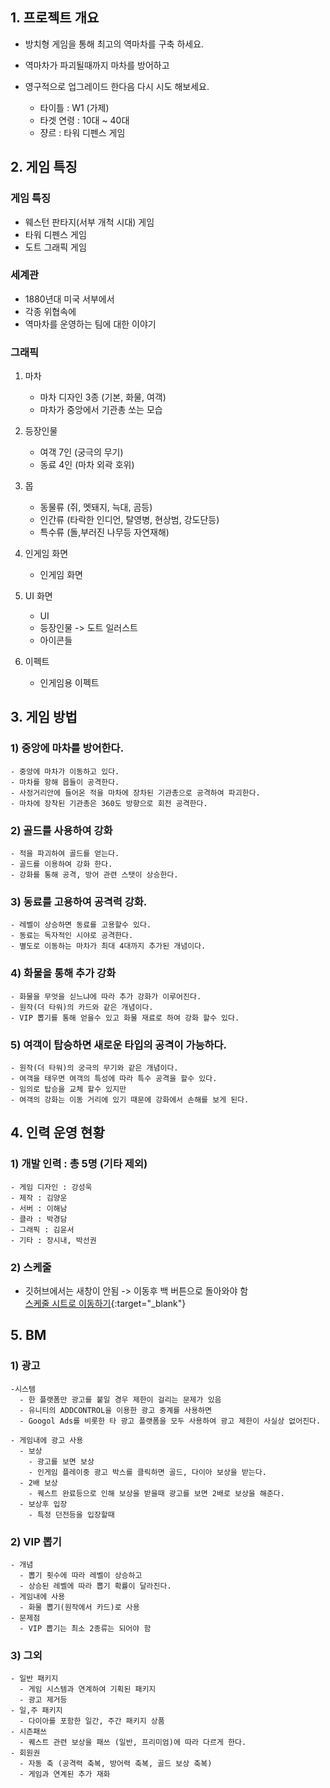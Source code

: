 ## 1. 프로젝트 개요

- 방치형 게임을 통해 최고의 역마차를 구축 하세요. 
- 역마차가 파괴될때까지 마차를 방어하고 
- 영구적으로 업그레이드 한다음 다시 시도 해보세요.  

  - 타이틀 : W1 (가제)
  - 타겟 연령 : 10대 ~ 40대 
  - 쟝르 : 타워 디펜스 게임 

## 2. 게임 특징
### 게임 특징

- 웨스턴 판타지(서부 개척 시대) 게임
- 타워 디펜스 게임
- 도트 그래픽 게임

### 세계관

- 1880년대 미국 서부에서 
- 각종 위협속에 
- 역마차를 운영하는 팀에 대한 이야기
  
### 그래픽
1) 마차
    - 마차 디자인 3종 (기본, 화물, 여객)
    - 마차가 중앙에서 기관총 쏘는 모습 

2) 등장인물 
    - 여객 7인 (궁극의 무기)
    - 동료 4인 (마차 외곽 호위)

3) 몹
    - 동물류 (쥐, 멧돼지, 늑대, 곰등)
    - 인간류 (타락한 인디언, 탈영병, 현상범, 강도단등)
    - 특수류 (돌,부러진 나무등 자연재해)

4) 인게임 화면
    - 인게임 화면  

5) UI 화면
    - UI 
    - 등장인물 -> 도트 일러스트
    - 아이콘들

6) 이펙트
    - 인게임용 이펙트

## 3. 게임 방법
### 1) 중앙에 마차를 방어한다. 
    - 중앙에 마차가 이동하고 있다. 
    - 마차를 항해 몹들이 공격한다. 
    - 사정거리안에 들어온 적을 마차에 장차된 기관총으로 공격하여 파괴한다. 
    - 마차에 장착된 기관총은 360도 방향으로 회전 공격한다. 

### 2) 골드를 사용하여 강화
    - 적을 파괴하여 골드를 얻는다. 
    - 골드를 이용하여 강화 한다. 
    - 강화를 통해 공격, 방어 관련 스탯이 상승한다.

### 3) 동료를 고용하여 공격력 강화.
    - 레벨이 상승하면 동료를 고용할수 있다.
    - 동료는 독자적인 시야로 공격한다. 
    - 별도로 이동하는 마차가 최대 4대까지 추가된 개념이다.  

### 4) 화물을 통해 추가 강화
    - 화물을 무엇을 싣느냐에 따라 추가 강화가 이루어진다.
    - 원작(더 타워)의 카드와 같은 개념이다.
    - VIP 뽑기를 통해 얻을수 있고 화물 재료로 하여 강화 할수 있다. 

### 5) 여객이 탑승하면 새로운 타입의 공격이 가능하다.
    - 원작(더 타워)의 궁극의 무기와 같은 개념이다. 
    - 여객을 태우면 여객의 특성에 따라 특수 공격을 할수 있다. 
    - 임의로 탑승을 교체 할수 있지만 
    - 여객의 강화는 이동 거리에 있기 때문에 강화에서 손해를 보게 된다. 


## 4. 인력 운영 현황
### 1) 개발 인력 : 총 5명 (기타 제외) 
    - 게임 디자인 : 강성욱
    - 제작 : 김양운
    - 서버 : 이해남
    - 클라 : 박경담
    - 그래픽 : 김윤서
    - 기타 : 장시내, 박선권

### 2) 스케줄 
- 깃허브에서는 새창이 안됨 -> 이동후 백 버튼으로 돌아와야 함</br>
[스케줄 시트로 이동하기](https://docs.google.com/spreadsheets/d/1JgfulnRAJHJqEq9ekA5bbyPDlcilzzGZodI8apAL3_M/edit#gid=1027286399){:target="_blank"}

## 5. BM
### 1) 광고
    -시스템 
      - 한 플랫폼만 광고를 붙일 경우 제한이 걸리는 문제가 있음
      - 유니티의 ADDCONTROL을 이용한 광고 중계를 사용하면  
      - Googol Ads를 비롯한 타 광고 플랫폼을 모두 사용하여 광고 제한이 사실상 없어진다.

    - 게임내에 광고 사용 
      - 보상
        - 광고를 보면 보상
        - 인게임 플레이중 광고 박스를 클릭하면 골드, 다이아 보상을 받는다. 
      - 2배 보상
        - 퀘스트 완료등으로 인해 보상을 받을때 광고를 보면 2배로 보상을 해준다.
      - 보상후 입장
        - 특정 던전등을 입장할때 
      
### 2) VIP 뽑기
    - 개념
      - 뽑기 횟수에 따라 레벨이 상승하고 
      - 상승된 레벨에 따라 뽑기 확률이 달라진다.
    - 게임내에 사용 
      - 화물 뽑기(원작에서 카드)로 사용    
    - 문제점
      - VIP 뽑기는 최소 2종류는 되어야 함 

### 3) 그외 
    - 일반 패키지
      - 게임 시스템과 연계하여 기획된 패키지
      - 광고 제거등 
    - 일,주 패키지 
      - 다이아를 포함한 일간, 주간 패키지 상품
    - 시즌패쓰
      - 퀘스트 관련 보상을 패쓰 (일반, 프리미엄)에 따라 다르게 한다.
    - 회원권
      - 자동 축 (공격력 축복, 방어력 축복, 골드 보상 축복)
      - 게임과 연계된 추가 재화 
